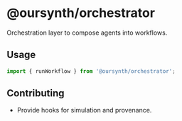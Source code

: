 # @oursynth/orchestrator

Orchestration layer to compose agents into workflows.

## Usage

```ts
import { runWorkflow } from '@oursynth/orchestrator';
```

## Contributing

- Provide hooks for simulation and provenance.
